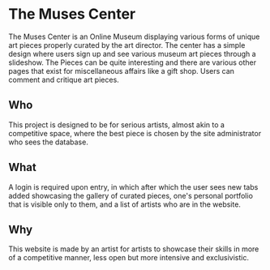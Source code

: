 # The Muses Center
The Muses Center is an Online Museum displaying various forms of unique art pieces properly curated by the art director. The center has a simple design where users sign up and see various museum art pieces through a slideshow. The Pieces can be quite interesting and there are various other pages that exist for miscellaneous affairs like a gift shop. Users can comment and critique art pieces.

## Who
This project is designed to be for serious artists, almost akin to a competitive space, where the best piece is chosen by the site administrator who sees the database.

## What
A login is required upon entry, in which after which the user sees new tabs added showcasing the gallery of curated pieces, one's personal portfolio that is visible only to them, and a list of artists who are in the website.

## Why
This website is made by an artist for artists to showcase their skills in more of a competitive manner, less open but more intensive and exclusivistic.
